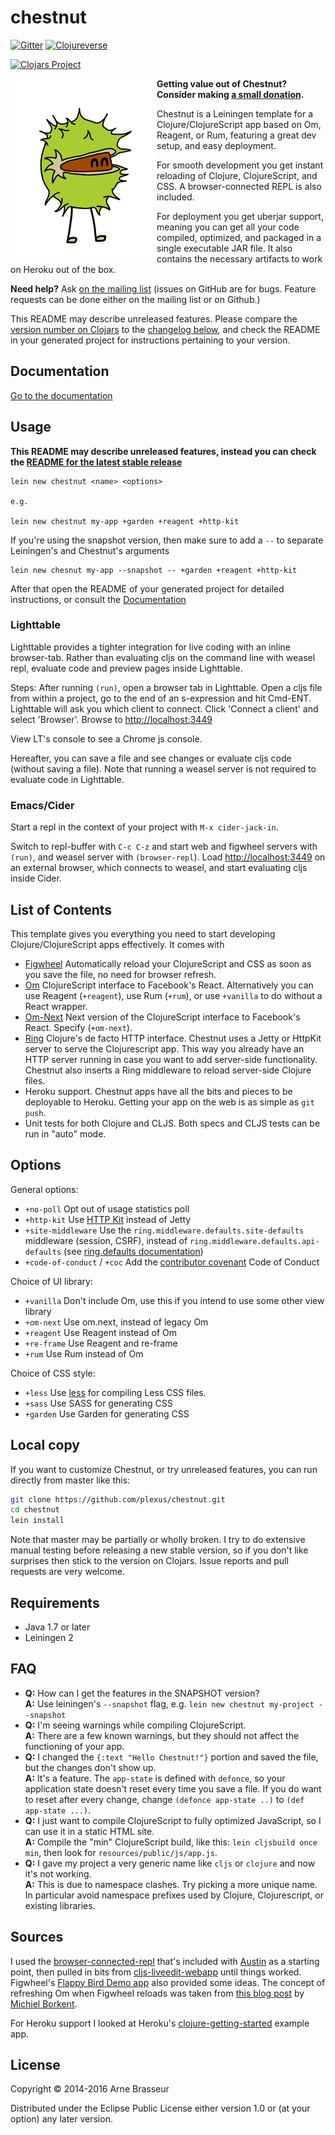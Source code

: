 # chestnut

[![Gitter](https://badges.gitter.im/Join%20Chat.svg)](https://gitter.im/plexus/chestnut?utm_source=badge&utm_medium=badge&utm_campaign=pr-badge&utm_content=badge)
[![Clojureverse](https://rawgit.com/clojureverse/clojureverse-assets/master/clojureverse-org-green.svg)](http://clojureverse.org/c/chestnut)

[![Clojars Project](http://clojars.org/chestnut/lein-template/latest-version.svg)](http://clojars.org/chestnut/lein-template)

<img align="left" alt="Mr. Chestnut" src="resources/chestnut.png">


**Getting value out of Chestnut? Consider making [a small donation](https://patreon.com/plexus).**

Chestnut is a Leiningen template for a Clojure/ClojureScript app based
on Om, Reagent, or Rum, featuring a great dev setup, and easy deployment.

For smooth development you get instant reloading of Clojure,
ClojureScript, and CSS. A browser-connected REPL is also included.

For deployment you get uberjar support, meaning you can get all your
code compiled, optimized, and packaged in a single executable JAR
file. It also contains the necessary artifacts to work on Heroku out
of the box.

**Need help?** Ask [on the mailing list](http://clojureverse.org/c/chestnut)
(issues on GitHub are for bugs. Feature requests can be done either on the
mailing list or on Github.)

This README may describe unreleased features. Please compare the
[version number on Clojars](https://clojars.org/chestnut/lein-template) to the
[changelog below](https://github.com/plexus/chestnut/blob/master/README.md#changelog),
and check the README in your generated project for instructions pertaining to
your version.

## Documentation

[Go to the documentation](http://plexus.github.io/chestnut/)

## Usage

**This README may describe unreleased features, instead you can check the [README for the latest stable release](https://github.com/plexus/chestnut/tree/v0.15.0/README.md)**

```
lein new chestnut <name> <options>

e.g.

lein new chestnut my-app +garden +reagent +http-kit
```

If you're using the snapshot version, then make sure to add a `--` to separate Leiningen's and Chestnut's arguments

```
lein new chesnut my-app --snapshot -- +garden +reagent +http-kit
```

After that open the README of your generated project for detailed
instructions, or consult the [Documentation](http://plexus.github.io/chestnut/)

### Lighttable

Lighttable provides a tighter integration for live coding with an inline
browser-tab. Rather than evaluating cljs on the command line with weasel repl,
evaluate code and preview pages inside Lighttable.

Steps: After running `(run)`, open a browser tab in Lighttable. Open a cljs file
from within a project, go to the end of an s-expression and hit Cmd-ENT.
Lighttable will ask you which client to connect. Click 'Connect a client' and
select 'Browser'. Browse to [http://localhost:3449](http://localhost:3449)

View LT's console to see a Chrome js console.

Hereafter, you can save a file and see changes or evaluate cljs code (without
saving a file). Note that running a weasel server is not required to evaluate
code in Lighttable.

### Emacs/Cider

Start a repl in the context of your project with `M-x cider-jack-in`.

Switch to repl-buffer with `C-c C-z` and start web and figwheel servers with
`(run)`, and weasel server with `(browser-repl`). Load
[http://localhost:3449](http://localhost:3449) on an external browser, which
connects to weasel, and start evaluating cljs inside Cider.

## List of Contents

This template gives you everything you need to start developing
Clojure/ClojureScript apps effectively. It comes with

* [Figwheel](https://github.com/bhauman/lein-figwheel) Automatically
  reload your ClojureScript and CSS as soon as you save the file, no
  need for browser refresh.
* [Om](https://github.com/swannodette/om) ClojureScript interface to Facebook's
  React. Alternatively you can use Reagent (`+reagent`), use Rum (`+rum`), or use `+vanilla` to
  do without a React wrapper.
* [Om-Next](https://github.com/swannodette/om) Next version of the ClojureScript interface to Facebook's React. Specify (`+om-next`).
* [Ring](https://github.com/ring-clojure/ring) Clojure's de facto HTTP
  interface. Chestnut uses a Jetty or HttpKit server to serve the
  Clojurescript app. This way you already have an HTTP server running
  in case you want to add server-side functionality. Chestnut also
  inserts a Ring middleware to reload server-side Clojure files.
* Heroku support. Chestnut apps have all the bits and pieces to be
  deployable to Heroku. Getting your app on the web is as simple as
  `git push`.
* Unit tests for both Clojure and CLJS.
  Both specs and CLJS tests can be run in "auto" mode.

## Options

General options:

- `+no-poll` Opt out of usage statistics poll
- `+http-kit` Use [HTTP Kit](http://http-kit.org/server.html) instead of Jetty
- `+site-middleware` Use the `ring.middleware.defaults.site-defaults` middleware (session, CSRF), instead of `ring.middleware.defaults.api-defaults` (see
  [ring.defaults documentation](https://github.com/ring-clojure/ring-defaults))
- `+code-of-conduct` / `+coc` Add the [contributor covenant](http://contributor-covenant.org/) Code of Conduct

Choice of UI library:

- `+vanilla` Don't include Om, use this if you intend to use some other view library
- `+om-next` Use om.next, instead of legacy Om
- `+reagent` Use Reagent instead of Om
- `+re-frame` Use Reagent and re-frame
- `+rum` Use Rum instead of Om

Choice of CSS style:

- `+less` Use [less](https://github.com/montoux/lein-less) for compiling Less CSS files.
- `+sass` Use SASS for generating CSS
- `+garden` Use Garden for generating CSS

## Local copy

If you want to customize Chestnut, or try unreleased features, you can
run directly from master like this:

``` sh
git clone https://github.com/plexus/chestnut.git
cd chestnut
lein install
```

Note that master may be partially or wholly broken. I try to do
extensive manual testing before releasing a new stable version, so if
you don't like surprises then stick to the version on Clojars. Issue
reports and pull requests are very welcome.

## Requirements

* Java 1.7 or later
* Leiningen 2

## FAQ

* **Q:** How can I get the features in the SNAPSHOT version? <br>
  **A:** Use leiningen's `--snapshot` flag, e.g. `lein new chestnut
         my-project --snapshot`
* **Q:** I'm seeing warnings while compiling ClojureScript. <br>
  **A:** There are a few known warnings, but they should not affect the
         functioning of your app.
* **Q:** I changed the `{:text "Hello Chestnut!"}` portion and saved
         the file, but the changes don't show up. <br>
  **A:** It's a feature. The `app-state` is defined with `defonce`, so your
         application state doesn't reset every time you save a file. If you do
         want to reset after every change, change `(defonce app-state ..)` to
         `(def app-state ...)`.
* **Q:** I just want to compile ClojureScript to fully optimized JavaScript, so
         I can use it in a static HTML site. <br>
  **A:** Compile the "min" ClojureScript build, like this: `lein cljsbuild once min`, then look
         for `resources/public/js/app.js`.
* **Q:** I gave my project a very generic name like `cljs` or `clojure` and now
         it's not working. <br>
  **A:** This is due to namespace clashes. Try picking
         a more unique name. In particular avoid namespace prefixes used by
         Clojure, Clojurescript, or existing libraries.

## Sources

I used the
[browser-connected-repl](https://github.com/cemerick/austin/tree/master/browser-connected-repl-sample)
that's included with [Austin](https://github.com/cemerick/austin) as a
starting point, then pulled in bits from
[cljs-liveedit-webapp](https://github.com/ejlo/cljs-liveedit-webapp)
until things worked. Figwheel's
[Flappy Bird Demo app](https://github.com/bhauman/flappy-bird-demo)
also provided some ideas. The concept of refreshing Om when Figwheel
reloads was taken from
[this blog post](http://blog.michielborkent.nl/blog/2014/09/25/figwheel-keep-Om-turning/)
by [Michiel Borkent](https://github.com/borkdude).

For Heroku support I looked at Heroku's
[clojure-getting-started](https://github.com/heroku/clojure-getting-started)
example app.

## License

Copyright © 2014-2016 Arne Brasseur

Distributed under the Eclipse Public License either version 1.0 or (at
your option) any later version.
